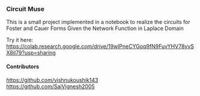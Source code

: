 ### Circuit Muse

This is a small project implemented in a notebook to realize the circuits for Foster and Cauer Forms Given the Network Function in Laplace Domain

Try it here: https://colab.research.google.com/drive/19wlPneCYGoq9fN9FuvYHV78vvSX8iI79?usp=sharing
#### Contributors
https://github.com/vishnukoushik143  
https://github.com/SaiVignesh2005
